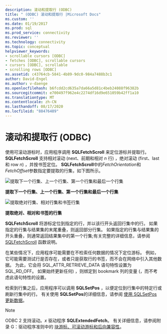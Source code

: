 ```yaml
---
description: 滚动和提取行 (ODBC)
title: " (ODBC) 滚动和提取行 |Microsoft Docs"
ms.custom: ''
ms.date: 01/19/2017
ms.prod: sql
ms.prod_service: connectivity
ms.reviewer: ''
ms.technology: connectivity
ms.topic: conceptual
helpviewer_keywords:
- scrollable cursors [ODBC]
- fetches [ODBC], scrollable cursors
- cursors [ODBC], scrollable
- scrolling rows [ODBC]
ms.assetid: c43764cb-5841-4b89-9dc0-984a7488b3c1
author: David-Engel
ms.author: v-daenge
ms.openlocfilehash: b6fcdd2cd635a7da66a5d81c4beb24088f96382b
ms.sourcegitcommit: e700497f962e4c2274df16d9e651059b42ff1a10
ms.translationtype: MT
ms.contentlocale: zh-CN
ms.lasthandoff: 08/17/2020
ms.locfileid: "88476489"
---
```

# <a name="scrolling-and-fetching-rows-odbc"></a>滚动和提取行 (ODBC)
使用可滚动游标时，应用程序调用 **SQLFetchScroll** 来定位游标并提取行。 **SQLFetchScroll** 支持相对滚动 (next、前期和相对 *n* 行) ，绝对滚动 (first、last 和 row *n*) ，并按书签定位。 **SQLFetchScroll**中的*FetchOrientation*和*FetchOffset*参数指定要提取的行集，如下图所示。  
  
 ![提取下一个行集、上一个行集、第一个行集和最后一个行集](../../../odbc/reference/develop-app/media/pr20_2.gif "pr20_2")  
  
 **提取下一个行集、上一个行集、第一个行集和最后一个行集**  
  
 ![提取绝对行集、相对行集和书签行集](../../../odbc/reference/develop-app/media/pr20_1.gif "pr20_1")  
  
 **提取绝对、相对和书签的行集**  
  
 **SQLFetchScroll** 将游标定位到指定的行，并以该行开头返回行集中的行。 如果指定的行集与结果集的末尾重叠，则返回部分行集。 如果指定的行集与结果集的开头重叠，则通常返回结果集中的第一个行集;有关完整的详细信息，请参阅 [SQLFetchScroll](../../../odbc/reference/syntax/sqlfetchscroll-function.md) 函数说明。  
  
 在某些情况下，应用程序可能需要在不检索任何数据的情况下定位游标。 例如，它可能需要测试行是否存在，或者只是获取行的书签，而不会在网络中引入其他数据。 为此，它会将 SQL_ATTR_RETRIEVE_DATA 语句特性设置为 SQL_RD_OFF。 如果始终更新任何) ，则绑定到 bookmark 列的变量 (，而不考虑此语句特性的设置。  
  
 检索到行集之后，应用程序可以调用 **SQLSetPos** ，以便定位到行集中的特定行或刷新行集中的行。 有关使用 **SQLSetPos**的详细信息，请参阅 [使用 SQLSetPos 更新数据](../../../odbc/reference/develop-app/updating-data-with-sqlsetpos.md)。  
  
> [!NOTE]  
>  ODBC 2 支持滚动。*x* 驱动程序 **SQLExtendedFetch**。 有关详细信息，请参阅附录 G：驱动程序准则中的 [块游标、可滚动游标和后向兼容性](../../../odbc/reference/appendixes/block-cursors-scrollable-cursors-and-backward-compatibility.md)。
